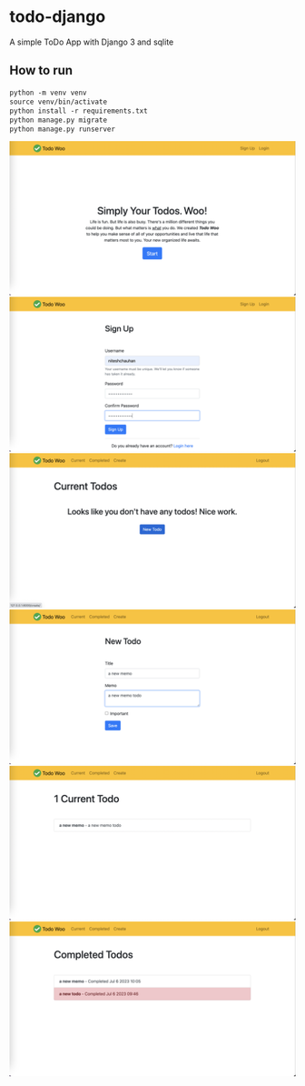 # todo-django

A simple ToDo App with Django 3 and sqlite

## How to run

```
python -m venv venv
source venv/bin/activate
python install -r requirements.txt
python manage.py migrate
python manage.py runserver
```

![](screenshots/1.png)
![](screenshots/2.png)
![](screenshots/3.png)
![](screenshots/4.png)
![](screenshots/5.png)
![](screenshots/6.png)
